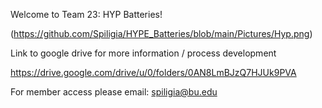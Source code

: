 Welcome to Team 23: HYP Batteries! 

(https://github.com/Spiligia/HYPE_Batteries/blob/main/Pictures/Hyp.png)

Link to google drive for more information / process development 

https://drive.google.com/drive/u/0/folders/0AN8LmBJzQ7HJUk9PVA

For member access please email: spiligia@bu.edu

